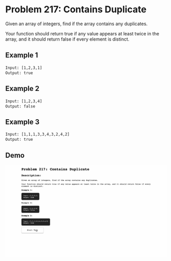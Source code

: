 # Problem 217: Contains Duplicate

Given an array of integers, find if the array contains any duplicates.

Your function should return true if any value appears at least twice in the array, and it should return false if every element is distinct.

## Example 1

```
Input: [1,2,3,1]
Output: true
```

## Example 2

```
Input: [1,2,3,4]
Output: false
```

## Example 3

```
Input: [1,1,1,3,3,4,3,2,4,2]
Output: true
```

## Demo

![problem-217](./problem-217.gif)
